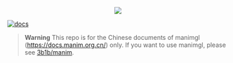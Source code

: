 <p align="center">
    <a href="https://github.com/3b1b/manim">
        <img src="https://raw.githubusercontent.com/3b1b/manim/master/logo/cropped.png">
    </a>
</p>

[![docs](https://github.com/manim-kindergarten/manim/actions/workflows/docs.yml/badge.svg)](https://github.com/manim-kindergarten/manim/actions/workflows/docs.yml)

> **Warning** This repo is for the Chinese documents of manimgl (https://docs.manim.org.cn/) only. If you want to use manimgl, please see [3b1b/manim](https://github.com/3b1b/manim).